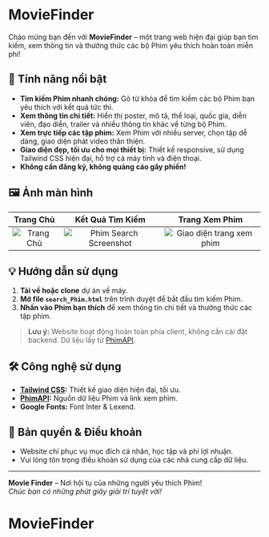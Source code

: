 # MovieFinder

Chào mừng bạn đến với **MovieFinder** – một trang web hiện đại giúp bạn tìm kiếm, xem thông tin và thưởng thức các bộ Phim yêu thích hoàn toàn miễn phí!

## 🚀 Tính năng nổi bật

- **Tìm kiếm Phim nhanh chóng:** Gõ từ khóa để tìm kiếm các bộ Phim bạn yêu thích với kết quả tức thì.
- **Xem thông tin chi tiết:** Hiển thị poster, mô tả, thể loại, quốc gia, diễn viên, đạo diễn, trailer và nhiều thông tin khác về từng bộ Phim.
- **Xem trực tiếp các tập phim:** Xem Phim với nhiều server, chọn tập dễ dàng, giao diện phát video thân thiện.
- **Giao diện đẹp, tối ưu cho mọi thiết bị:** Thiết kế responsive, sử dụng Tailwind CSS hiện đại, hỗ trợ cả máy tính và điện thoại.
- **Không cần đăng ký, không quảng cáo gây phiền!**

## 🖼️ Ảnh màn hình

|                                Trang Chủ                                |                                   Kết Quả Tìm Kiếm                                   |                                     Trang Xem Phim                                     |
| :---------------------------------------------------------------------: | :----------------------------------------------------------------------------------: | :------------------------------------------------------------------------------------: |
| ![Trang Chủ](https://i.ibb.co/27n4SJ3y/Screenshot-31-5-2025-161758.jpg) | ![Phim Search Screenshot](https://i.ibb.co/svMbtHtV/Screenshot-31-5-2025-161924.jpg) | ![Giao diện trang xem phim](https://i.ibb.co/67j1CmrR/Screenshot-31-5-2025-161437.jpg) |

## 💡 Hướng dẫn sử dụng

1. **Tải về hoặc clone** dự án về máy.
2. **Mở file `search_Phim.html`** trên trình duyệt để bắt đầu tìm kiếm Phim.
3. **Nhấn vào Phim bạn thích** để xem thông tin chi tiết và thưởng thức các tập phim.

> **Lưu ý:** Website hoạt động hoàn toàn phía client, không cần cài đặt backend. Dữ liệu lấy từ [PhimAPI](https://phimapi.com).

## 🛠️ Công nghệ sử dụng

- **[Tailwind CSS](https://tailwindcss.com/):** Thiết kế giao diện hiện đại, tối ưu.
- **[PhimAPI](https://phimapi.com):** Nguồn dữ liệu Phim và link xem phim.
- **Google Fonts:** Font Inter & Lexend.

## 📜 Bản quyền & Điều khoản

- Website chỉ phục vụ mục đích cá nhân, học tập và phi lợi nhuận.
- Vui lòng tôn trọng điều khoản sử dụng của các nhà cung cấp dữ liệu.

---

**Movie Finder** – Nơi hội tụ của những người yêu thích Phim!  
_Chúc bạn có những phút giây giải trí tuyệt vời!_
# MovieFinder
